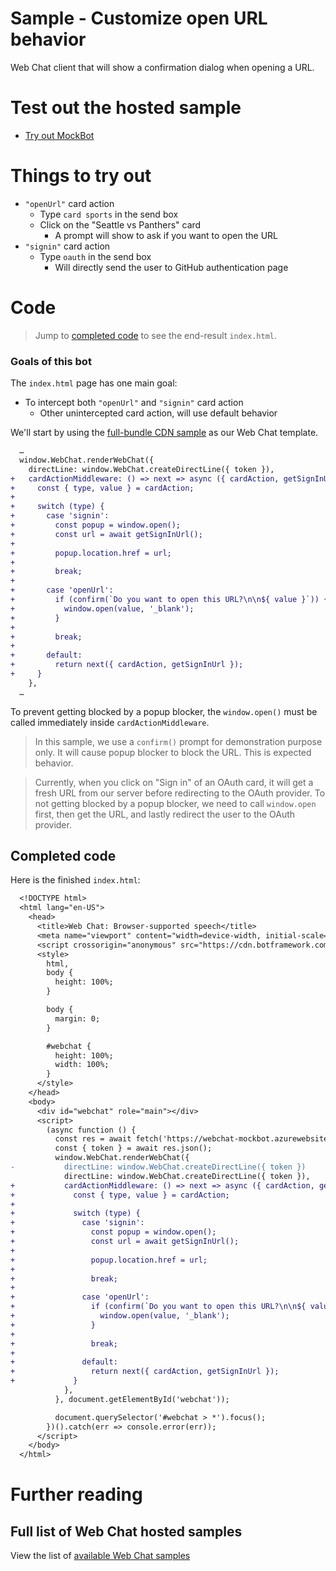 # Sample - Customize open URL behavior

Web Chat client that will show a confirmation dialog when opening a URL.

# Test out the hosted sample

-  [Try out MockBot](https://microsoft.github.io/BotFramework-WebChat/04.api/i.open-url)

# Things to try out

-  `"openUrl"` card action
   -  Type `card sports` in the send box
   -  Click on the "Seattle vs Panthers" card
      -  A prompt will show to ask if you want to open the URL
-  `"signin"` card action
   -  Type `oauth` in the send box
      -  Will directly send the user to GitHub authentication page

# Code

> Jump to [completed code](#completed-code) to see the end-result `index.html`.

### Goals of this bot

The `index.html` page has one main goal:

-  To intercept both `"openUrl"` and `"signin"` card action
   -  Other unintercepted card action, will use default behavior

We'll start by using the [full-bundle CDN sample](./../01.getting-started/a.full-bundle/README.md) as our Web Chat template.

```diff
  …
  window.WebChat.renderWebChat({
    directLine: window.WebChat.createDirectLine({ token }),
+   cardActionMiddleware: () => next => async ({ cardAction, getSignInUrl }) => {
+     const { type, value } = cardAction;
+
+     switch (type) {
+       case 'signin':
+         const popup = window.open();
+         const url = await getSignInUrl();
+
+         popup.location.href = url;
+
+         break;
+
+       case 'openUrl':
+         if (confirm(`Do you want to open this URL?\n\n${ value }`)) {
+           window.open(value, '_blank');
+         }
+
+         break;
+
+       default:
+         return next({ cardAction, getSignInUrl });
+     }
    },
  …
```

To prevent getting blocked by a popup blocker, the `window.open()` must be called immediately inside `cardActionMiddleware`.

> In this sample, we use a `confirm()` prompt for demonstration purpose only. It will cause popup blocker to block the URL. This is expected behavior.

> Currently, when you click on "Sign in" of an OAuth card, it will get a fresh URL from our server before redirecting to the OAuth provider. To not getting blocked by a popup blocker, we need to call `window.open` first, then get the URL, and lastly redirect the user to the OAuth provider.

## Completed code

Here is the finished `index.html`:

```diff
  <!DOCTYPE html>
  <html lang="en-US">
    <head>
      <title>Web Chat: Browser-supported speech</title>
      <meta name="viewport" content="width=device-width, initial-scale=1.0" />
      <script crossorigin="anonymous" src="https://cdn.botframework.com/botframework-webchat/latest/webchat.js"></script>
      <style>
        html,
        body {
          height: 100%;
        }

        body {
          margin: 0;
        }

        #webchat {
          height: 100%;
          width: 100%;
        }
      </style>
    </head>
    <body>
      <div id="webchat" role="main"></div>
      <script>
        (async function () {
          const res = await fetch('https://webchat-mockbot.azurewebsites.net/directline/token', { method: 'POST' });
          const { token } = await res.json();
          window.WebChat.renderWebChat({
-           directLine: window.WebChat.createDirectLine({ token })
            directLine: window.WebChat.createDirectLine({ token }),
+           cardActionMiddleware: () => next => async ({ cardAction, getSignInUrl }) => {
+             const { type, value } = cardAction;
+
+             switch (type) {
+               case 'signin':
+                 const popup = window.open();
+                 const url = await getSignInUrl();
+
+                 popup.location.href = url;
+
+                 break;
+
+               case 'openUrl':
+                 if (confirm(`Do you want to open this URL?\n\n${ value }`)) {
+                   window.open(value, '_blank');
+                 }
+
+                 break;
+
+               default:
+                 return next({ cardAction, getSignInUrl });
+             }
            },
          }, document.getElementById('webchat'));

          document.querySelector('#webchat > *').focus();
        })().catch(err => console.error(err));
      </script>
    </body>
  </html>
```

# Further reading

## Full list of Web Chat hosted samples

View the list of [available Web Chat samples](https://github.com/microsoft/BotFramework-WebChat/tree/master/samples)
